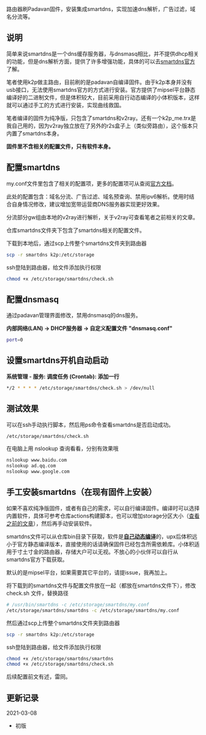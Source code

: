 路由器刷Padavan固件，安装集成smartdns，实现加速dns解析，广告过滤，域名分流等。

## 说明

简单来说smartdns是一个dns缓存服务器，与dnsmasq相比，并不提供dhcp相关的功能，但是dns解析方面，提供了许多增强功能，具体的可以去[smartdns官方](https://github.com/pymumu/smartdns#faq)了解。

笔者使用k2p做主路由，目前刷的是padavan自编译固件。由于k2p本身并没有usb接口，无法使用smartdns官方的方式进行安装。官方提供了mipsel平台静态编译好的二进制文件，但是体积较大，目前采用自行动态编译的小体积版本，这样就可以通过手工的方式进行安装，实现曲线救国。

笔者编译的固件为纯净版，只包含了smartdns和v2ray。还有一个k2p_me.trx是我自己用的，因为v2ray独立放在了另外的r2s盒子上（类似旁路由），这个版本只内置了smartdns本身。

**固件里不含相关的配置文件，只有软件本身。**

## 配置smartdns

my.conf文件里包含了相关的配置项，更多的配置项可从查阅[官方文档](https://github.com/pymumu/smartdns#%E9%85%8D%E7%BD%AE%E5%8F%82%E6%95%B0)。

此处的配置包含：域名分流、广告过滤、域名预查询、禁用ipv6解析。使用时结合自身情况修改，建议增加宽带运营商DNS服务器实现更好效果。

分流部分gw组由本地的v2ray进行解析，关于v2ray可查看笔者之前相关的文章。

仓库smartdns文件夹下包含了smartdns相关的配置文件。

下载到本地后，通过scp上传整个smartdns文件夹到路由器

```bash
scp -r smartdns k2p:/etc/storage
```

ssh登陆到路由器，给文件添加执行权限

```bash
chmod +x /etc/storage/smartdns/check.sh
```

## 配置dnsmasq

通过padavan管理界面修改，禁用dnsmasq的dns服务。

**内部网络(LAN) -> DHCP服务器 -> 自定义配置文件 "dnsmasq.conf"**

```bash
port=0
```

## 设置smartdns开机自动启动

**系统管理 - 服务: 调度任务 (Crontab): 添加一行**

```bash
*/2 * * * * /etc/storage/smartdns/check.sh > /dev/null
```

## 测试效果

可以在ssh手动执行脚本，然后用ps命令查看smartdns是否启动成功。

```bash
/etc/storage/smartdns/check.sh
```

在电脑上用 nslookup 查询看看，分别有效果哦

```bash
nslookup www.baidu.com
nslookup ad.qq.com
nslookup www.google.com
```

## 手工安装smartdns（在现有固件上安装）

如果不喜欢纯净版固件，或者有自己的需求，可以自行编译固件。编译时可以选择内置软件，具体可参考仓库actions构建脚本，也可以增加storage分区大小（[查看之前的文章](https://github.com/felix-fly/v2ray-padavan)），然后再手动安装软件。

smartdns文件可以从仓库bin目录下获取，软件是[**自己动态编译**](https://itcao.com/2021/05092143.html)的，upx后体积远小于官方静态编译版本，直接使用的话请确保固件已经包含所需依赖库。小体积适用于寸土寸金的路由器，存储大户可以无视。不放心的小伙伴可以自行从smartdns官方下载获取。

默认的是mipsel平台，如果需要其它平台的，请提issue，我再加上。

将下载到的smartdns文件与配置文件放在一起（都放在smartdns文件下），修改 check.sh 文件，替换路径

```bash
# /usr/bin/smartdns -c /etc/storage/smartdns/my.conf
/etc/storage/smartdns/smartdns -c /etc/storage/smartdns/my.conf
```

然后通过scp上传整个smartdns文件夹到路由器

```bash
scp -r smartdns k2p:/etc/storage
```

ssh登陆到路由器，给文件添加执行权限

```bash
chmod +x /etc/storage/smartdns/smartdns
chmod +x /etc/storage/smartdns/check.sh
```

后续配置前文有述，雷同。

## 更新记录
2021-03-08
* 初版
